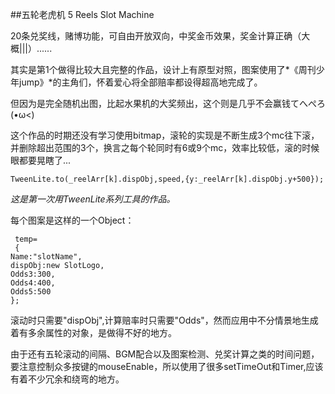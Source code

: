 ##五轮老虎机
5 Reels Slot Machine

20条兑奖线，赌博功能，可自由开放双向，中奖金币效果，奖金计算正确（大概|||）......

其实是第1个做得比较大且完整的作品，设计上有原型对照，图案使用了*《周刊少年jump》*的主角们，怀着爱心将全部赔率都设得超高地完成了。


但因为是完全随机出图，比起水果机的大奖频出，这个则是几乎不会赢钱てへぺろ(•ω<)

这个作品的时期还没有学习使用bitmap，滚轮的实现是不断生成3个mc往下滚，并删除超出范围的3个，换言之每个轮同时有6或9个mc，效率比较低，滚的时候眼都要晃瞎了...
```
TweenLite.to(_reelArr[k].dispObj,speed,{y:_reelArr[k].dispObj.y+500});
```
*这是第一次用TweenLite系列工具的作品。*

每个图案是这样的一个Object：
```
 temp=
 {
Name:"slotName",
dispObj:new SlotLogo,
Odds3:300,
Odds4:400,
Odds5:500
};
```
滚动时只需要"dispObj",计算赔率时只需要"Odds"，然而应用中不分情景地生成着有多余属性的对象，是做得不好的地方。


由于还有五轮滚动的间隔、BGM配合以及图案检测、兑奖计算之类的时间问题，要注意控制众多按键的mouseEnable，所以使用了很多setTimeOut和Timer,应该有着不少冗余和绕弯的地方。



